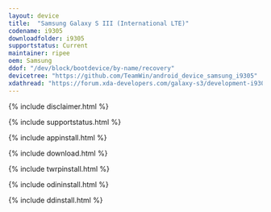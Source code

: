 ```yaml
---
layout: device
title:  "Samsung Galaxy S III (International LTE)"
codename: i9305
downloadfolder: i9305
supportstatus: Current
maintainer: ripee
oem: Samsung
ddof: "/dev/block/bootdevice/by-name/recovery"
devicetree: "https://github.com/TeamWin/android_device_samsung_i9305"
xdathread: "https://forum.xda-developers.com/galaxy-s3/development-i9305/recovery-twrp-3-2-1-0-t3741413"
---
```


{% include disclaimer.html %}

{% include supportstatus.html %}

{% include appinstall.html %}

{% include download.html %}

{% include twrpinstall.html %}

{% include odininstall.html %}

{% include ddinstall.html %}